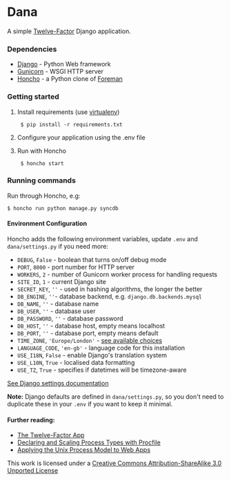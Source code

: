 # Dana

A simple [Twelve-Factor](http://www.12factor.net/) Django application.

### Dependencies

- [Django](https://www.djangoproject.com/) - Python Web framework
- [Gunicorn](http://gunicorn.org/) - WSGI HTTP server
- [Honcho](https://github.com/nickstenning/honcho) - a Python clone of [Foreman](http://ddollar.github.com/foreman/)

### Getting started

1. Install requirements (use [virtualenv](https://pypi.python.org/pypi/virtualenv))

        $ pip install -r requirements.txt

2. Configure your application using the .env file

3. Run with Honcho

        $ honcho start

### Running commands

Run through Honcho, e.g:

    $ honcho run python manage.py syncdb

#### Environment Configuration

Honcho adds the following environment variables, update ``.env`` and ``dana/settings.py`` if you need more:

- ``DEBUG``, ``False`` - boolean that turns on/off debug mode
- ``PORT``, ``8000`` - port number for HTTP server
- ``WORKERS``, ``2`` - number of Gunicorn worker process for handling requests
- ``SITE_ID``, ``1`` - current Django site
- ``SECRET_KEY``, ``''`` - used in hashing algorithms, the longer the better
- ``DB_ENGINE``, ``''``- database backend, e.g. ``django.db.backends.mysql``
- ``DB_NAME``, ``''`` - database name
- ``DB_USER``, ``''`` - database user
- ``DB_PASSWORD``, ``''`` - database password
- ``DB_HOST``, ``''`` - database host, empty means localhost
- ``DB_PORT``, ``''`` - database port, empty means default
- ``TIME_ZONE``, ``'Europe/London'`` - [see available choices](http://www.postgresql.org/docs/8.1/static/datetime-keywords.html#DATETIME-TIMEZONE-SET-TABLE)
- ``LANGUAGE_CODE``, ``'en-gb'`` - language code for this installation
- ``USE_I18N``, ``False`` - enable Django's translation system
- ``USE_L10N``, ``True`` - localised data formatting
- ``USE_TZ``, ``True`` - specifies if datetimes will be timezone-aware

[See Django settings documentation](https://docs.djangoproject.com/en/1.4/ref/settings/)

**Note:** Django defaults are defined in ``dana/settings.py``, so you don't need to duplicate these in your ``.env`` if you want to keep it minimal.

#### Further reading:

- [The Twelve-Factor App](http://www.12factor.net/)
- [Declaring and Scaling Process Types with Procfile](https://devcenter.heroku.com/articles/procfile)
- [Applying the Unix Process Model to Web Apps](http://adam.heroku.com/past/2011/5/9/applying_the_unix_process_model_to_web_apps/)

This work is licensed under a [Creative Commons Attribution-ShareAlike 3.0 Unported License](http://creativecommons.org/licenses/by-sa/3.0)










